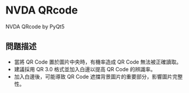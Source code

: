 # NVDA QRcode
 NVDA QRcode by PyQt5
 
## 問題描述
- 當將 QR Code 置於圖片中央時，有機率造成 QR Code 無法被正確讀取。
- 建議採用 QR 3.0 格式並加入白邊以提高 QR Code 的辨識率。
- 加入白邊後，可能導致 QR Code 遮擋背景圖片的重要部分，影響圖片完整性。